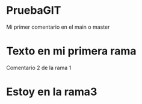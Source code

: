 # PruebaGIT
Mi primer comentario en el main o master
# Texto en mi primera rama
Comentario 2 de la rama 1
# Estoy en la rama3

